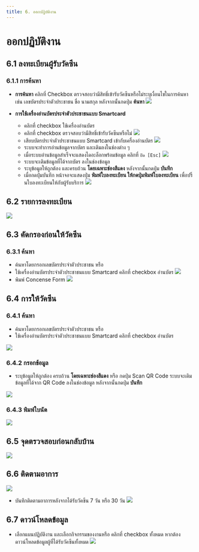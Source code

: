 ```yaml
---
title: 6. ออกปฏิบัติงาน
---
```


# ออกปฏิบัติงาน

## 6.1 ลงทะเบียนผู้รับวัคซีน
### 6.1.1 การค้นหา
- **การค้นหา** คลิกที่ Checkbox ตรวจสอบว่ามีสิทธิ์เข้ารับวัคซีนหรือไม่ระบุเงื่อนไขในการค้นหา เช่น เลขบัตรประจำตัวประชาชน ขื่อ นามสกุล หลังจากนั้นกดปุ่ม **ค้นหา**
![](./img/service-recipient-1.png)

- **การใช้เครื่องอ่านบัตรประจำตัวประชาชนแบบ Smartcard**
  - คลิกที่ checkbox ใช้เครื่องอ่านบัตร
  - คลิกที่ checkbox ตรวจสอบว่ามีสิทธิ์เข้ารับวัคซีนหรือไม่
  ![](./img/service-recipient-smartcardreader.png)
  - เสียบบัตรประจำตัวประชาชนแบบ Smartcard เข้ากับเครื่องอ่านบัตร
  ![](./img/service-recipient-smartcardreader-insert.png)
  - ระบบจะทำการอ่านข้อมูลจากบัตร และเติมลงในช่องต่าง ๆ
  - เมื่อระบบอ่านข้อมูลสำเร็จจะแสดงไดอะล็อกพร้อมข้อมูล คลิกที่ `ปิด [Esc]` 
  ![](./img/service-recipient-close-popup.png)
  - ระบบจะเติมข้อมูลที่ได้จากบัตร ลงในช่องข้อมูล
  - ระบุข้อมูลให้ถูกต้อง และครบถ้วน **โดยเฉพาะช่องสีแดง** หลังจากนั้นกดปุ่ม **บันทึก**
  - เมื่อกดปุ่มบันทึก หน้าจอจะแสดงปุ่ม **พิมพ์ใบลงทะเบียน ให้กดปุ่มพิมพ์ใบลงทะเบียน** เพื่อปริ้นใบลงทะเบียนให้กับผู้รับบริการ
  ![](./img/service-recipient-1_2.png)

## 6.2 รายการลงทะเบียน
![](./img/register-list-1.png)

## 6.3 คัดกรองก่อนให้วัคซีน
### 6.3.1 ค้นหา
- ค้นหาโดยกรอกเลขบัตรประจำตัวประชาชน หรือ
- ใช้เครื่องอ่านบัตรประจำตัวประชาชนแบบ Smartcard  คลิกที่ checkbox อ่านบัตร
![](./img/screening-1.png)
- พิมพ์ Concense Form
![](./img/concense-form-1.png)

## 6.4 การให้วัคซีน
### 6.4.1 ค้นหา
- ค้นหาโดยกรอกเลขบัตรประจำตัวประชาชน หรือ
- ใช้เครื่องอ่านบัตรประจำตัวประชาชนแบบ Smartcard คลิกที่ checkbox อ่านบัตร

![](./img/vaccine-operation-1.png)
### 6.4.2 กรอกข้อมูล
- ระบุข้อมูลให้ถูกต้อง ครบถ้วน **โดยเฉพาะช่องสีแดง** หรือ กดปุ่ม Scan QR Code ระบบจะเติมข้อมูลที่ได้จาก QR Code ลงในช่องข้อมูล หลังจากนั้นกดปุ่ม **บันทึก**

![](./img/vaccine-operation-2.png)

### 6.4.3 พิมพ์ใบนัด
![](./img/vaccine-appointment-1.png)

## 6.5 จุดตรวจสอบก่อนกลับบ้าน
![](./img/check-before-gohome-1.png)

## 6.6 ติดตามอาการ
![](./img/follow-1.png)
- บันทึกติดตามอาการหลังจากได้รับวัคซีน 7 วัน หรือ 30 วัน
![](./img/follow-2.png)

## 6.7 ดาวน์โหลดข้อมูล
- เลือกแผนปฏิบัติงาน และเลือกกิจกรรมของงานหรือ คลิกที่ checkbox ทั้งหมด หากต้องดาวน์โหลดข้อมูลผู้ที่ได้รับวัคซีนทั้งหมด
![](./img/download-data.png)
